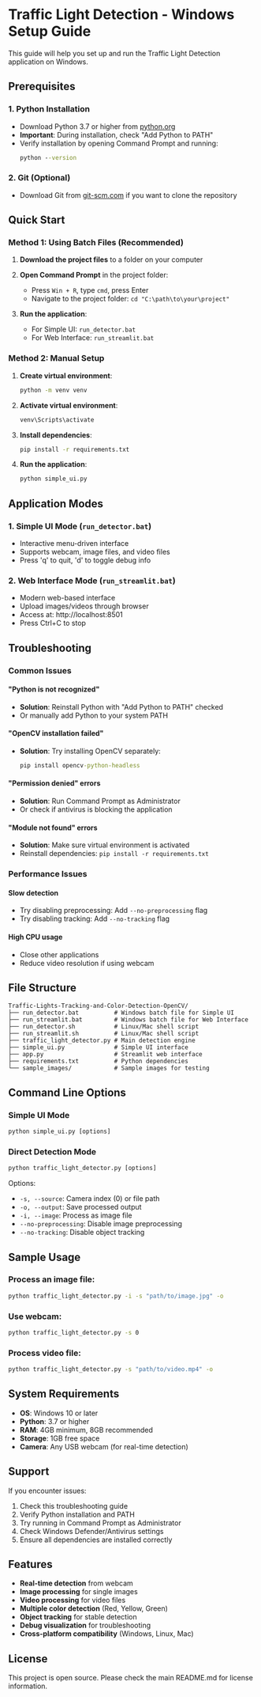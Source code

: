 # Traffic Light Detection - Windows Setup Guide

This guide will help you set up and run the Traffic Light Detection application on Windows.

## Prerequisites

### 1. Python Installation

- Download Python 3.7 or higher from [python.org](https://python.org)
- **Important**: During installation, check "Add Python to PATH"
- Verify installation by opening Command Prompt and running:
  ```cmd
  python --version
  ```

### 2. Git (Optional)

- Download Git from [git-scm.com](https://git-scm.com) if you want to clone the repository

## Quick Start

### Method 1: Using Batch Files (Recommended)

1. **Download the project files** to a folder on your computer
2. **Open Command Prompt** in the project folder:

   - Press `Win + R`, type `cmd`, press Enter
   - Navigate to the project folder: `cd "C:\path\to\your\project"`

3. **Run the application**:
   - For Simple UI: `run_detector.bat`
   - For Web Interface: `run_streamlit.bat`

### Method 2: Manual Setup

1. **Create virtual environment**:

   ```cmd
   python -m venv venv
   ```

2. **Activate virtual environment**:

   ```cmd
   venv\Scripts\activate
   ```

3. **Install dependencies**:

   ```cmd
   pip install -r requirements.txt
   ```

4. **Run the application**:
   ```cmd
   python simple_ui.py
   ```

## Application Modes

### 1. Simple UI Mode (`run_detector.bat`)

- Interactive menu-driven interface
- Supports webcam, image files, and video files
- Press 'q' to quit, 'd' to toggle debug info

### 2. Web Interface Mode (`run_streamlit.bat`)

- Modern web-based interface
- Upload images/videos through browser
- Access at: http://localhost:8501
- Press Ctrl+C to stop

## Troubleshooting

### Common Issues

#### "Python is not recognized"

- **Solution**: Reinstall Python with "Add Python to PATH" checked
- Or manually add Python to your system PATH

#### "OpenCV installation failed"

- **Solution**: Try installing OpenCV separately:
  ```cmd
  pip install opencv-python-headless
  ```

#### "Permission denied" errors

- **Solution**: Run Command Prompt as Administrator
- Or check if antivirus is blocking the application

#### "Module not found" errors

- **Solution**: Make sure virtual environment is activated
- Reinstall dependencies: `pip install -r requirements.txt`

### Performance Issues

#### Slow detection

- Try disabling preprocessing: Add `--no-preprocessing` flag
- Try disabling tracking: Add `--no-tracking` flag

#### High CPU usage

- Close other applications
- Reduce video resolution if using webcam

## File Structure

```
Traffic-Lights-Tracking-and-Color-Detection-OpenCV/
├── run_detector.bat          # Windows batch file for Simple UI
├── run_streamlit.bat         # Windows batch file for Web Interface
├── run_detector.sh           # Linux/Mac shell script
├── run_streamlit.sh          # Linux/Mac shell script
├── traffic_light_detector.py # Main detection engine
├── simple_ui.py              # Simple UI interface
├── app.py                    # Streamlit web interface
├── requirements.txt          # Python dependencies
└── sample_images/            # Sample images for testing
```

## Command Line Options

### Simple UI Mode

```cmd
python simple_ui.py [options]
```

### Direct Detection Mode

```cmd
python traffic_light_detector.py [options]
```

Options:

- `-s, --source`: Camera index (0) or file path
- `-o, --output`: Save processed output
- `-i, --image`: Process as image file
- `--no-preprocessing`: Disable image preprocessing
- `--no-tracking`: Disable object tracking

## Sample Usage

### Process an image file:

```cmd
python traffic_light_detector.py -i -s "path/to/image.jpg" -o
```

### Use webcam:

```cmd
python traffic_light_detector.py -s 0
```

### Process video file:

```cmd
python traffic_light_detector.py -s "path/to/video.mp4" -o
```

## System Requirements

- **OS**: Windows 10 or later
- **Python**: 3.7 or higher
- **RAM**: 4GB minimum, 8GB recommended
- **Storage**: 1GB free space
- **Camera**: Any USB webcam (for real-time detection)

## Support

If you encounter issues:

1. Check this troubleshooting guide
2. Verify Python installation and PATH
3. Try running in Command Prompt as Administrator
4. Check Windows Defender/Antivirus settings
5. Ensure all dependencies are installed correctly

## Features

- **Real-time detection** from webcam
- **Image processing** for single images
- **Video processing** for video files
- **Multiple color detection** (Red, Yellow, Green)
- **Object tracking** for stable detection
- **Debug visualization** for troubleshooting
- **Cross-platform compatibility** (Windows, Linux, Mac)

## License

This project is open source. Please check the main README.md for license information.

